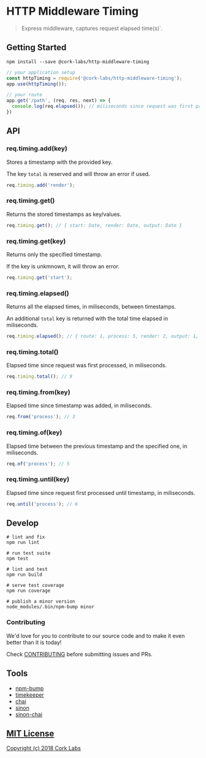 # HTTP Middleware Timing

> Express middleware, captures request elapsed time(s)`.


## Getting Started

```shell
npm install --save @cork-labs/http-middleware-timing
```

```javascript
// your application setup
const httpTiming = require('@cork-labs/http-middleware-timing');
app.use(httpTiming());

// your route
app.get('/path', (req, res, next) => {
  console.log(req.elapsed()); // miliseconds since request was first processed
})
```


## API


### req.timing.add(key)

Stores a timestamp with the provided key.

The key `total` is reserved and will throw an error if used.

```javascript
req.timing.add('render');
```
### req.timing.get()

Returns the stored timestamps as key/values.

```javascript
req.timing.get(); // { start: Date, render: Date, output: Date }
```

### req.timing.get(key)

Returns only the specified timestamp.

If the key is unkmnown, it will throw an error.

```javascript
req.timing.get('start');
```

### req.timing.elapsed()

Returns all the elapsed times, in miliseconds, between timestamps.

An additional `total` key is returned with the total time elapsed in miliseconds.

```javascript
req.timing.elapsed(); // { route: 1, process: 5, render: 2, output: 1, total: 9 }
```

### req.timing.total()

Elapsed time since request was first processed, in miliseconds.

```javascript
req.timing.total(); // 9
```
### req.timing.from(key)

Elapsed time since timestamp was added, in miliseconds.

```javascript
req.from('process'); // 3
```

### req.timing.of(key)

Elapsed time between the previous timestamp and the specified one, in miliseconds.
```javascript
req.of('process'); // 5
```

### req.timing.until(key)

Elapsed time since request first processed until timestamp, in miliseconds.
```javascript
req.until('process'); // 6
```


## Develop

```shell
# lint and fix
npm run lint

# run test suite
npm test

# lint and test
npm run build

# serve test coverage
npm run coverage

# publish a minor version
node_modules/.bin/npm-bump minor
```

### Contributing

We'd love for you to contribute to our source code and to make it even better than it is today!

Check [CONTRIBUTING](https://github.com/cork-labs/contributing/blob/master/CONTRIBUTING.md) before submitting issues and PRs.


## Tools

- [npm-bump](https://www.npmjs.com/package/npm-bump)
- [timekeeper](https://github.com/vesln/timekeeper)
- [chai](http://chaijs.com/api/)
- [sinon](http://sinonjs.org/)
- [sinon-chai](https://github.com/domenic/sinon-chai)


## [MIT License](LICENSE)

[Copyright (c) 2018 Cork Labs](http://cork-labs.mit-license.org/2018)
